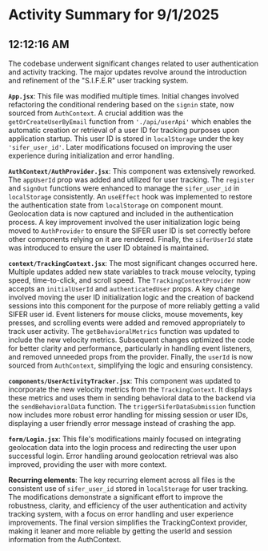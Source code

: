 # Activity Summary for 9/1/2025

## 12:12:16 AM
The codebase underwent significant changes related to user authentication and activity tracking.  The major updates revolve around the introduction and refinement of the "S.I.F.E.R" user tracking system.

**`App.jsx`**: This file was modified multiple times.  Initial changes involved refactoring the conditional rendering based on the `signin` state, now sourced from `AuthContext`. A crucial addition was the `getOrCreateUserByEmail` function from `'./api/userApi'` which enables the automatic creation or retrieval of a user ID for tracking purposes upon application startup. This user ID is stored in `localStorage` under the key `'sifer_user_id'`. Later modifications focused on improving the user experience during initialization and error handling.

**`AuthContext/AuthProvider.jsx`**:  This component was extensively reworked.  The `appUserId` prop was added and utilized for user tracking.  The `register` and `signOut` functions were enhanced to manage the `sifer_user_id` in `localStorage` consistently.  An `useEffect` hook was implemented to restore the authentication state from `localStorage` on component mount. Geolocation data is now captured and included in the authentication process. A key improvement involved the user initialization logic being moved to `AuthProvider` to ensure the SIFER user ID is set correctly before other components relying on it are rendered.  Finally, the `siferUserId` state was introduced to ensure the user ID obtained is maintained.

**`context/TrackingContext.jsx`**: The most significant changes occurred here. Multiple updates added new state variables to track mouse velocity, typing speed, time-to-click, and scroll speed.  The `TrackingContextProvider` now accepts an `initialUserId` and `authenticatedUser` props.  A key change involved moving the user ID initialization logic and the creation of backend sessions into this component for the purpose of more reliably getting a valid SIFER user id.  Event listeners for mouse clicks, mouse movements, key presses, and scrolling events were added and removed appropriately to track user activity. The `getBehavioralMetrics` function was updated to include the new velocity metrics.  Subsequent changes optimized the code for better clarity and performance, particularly in handling event listeners, and removed unneeded props from the provider.  Finally, the `userId` is now sourced from `AuthContext`, simplifying the logic and ensuring consistency.

**`components/UserActivityTracker.jsx`**:  This component was updated to incorporate the new velocity metrics from the `TrackingContext`.  It displays these metrics and uses them in sending behavioral data to the backend via the `sendBehavioralData` function. The `triggerSiferDataSubmission` function now includes more robust error handling for missing session or user IDs, displaying a user friendly error message instead of crashing the app.

**`form/Login.jsx`**:  This file's modifications mainly focused on integrating geolocation data into the login process and redirecting the user upon successful login.  Error handling around geolocation retrieval was also improved, providing the user with more context.



**Recurring elements**:  The key recurring element across all files is the consistent use of `sifer_user_id` stored in `localStorage` for user tracking.  The modifications demonstrate a significant effort to improve the robustness, clarity, and efficiency of the user authentication and activity tracking system, with a focus on error handling and user experience improvements.  The final version simplifies the TrackingContext provider, making it leaner and more reliable by getting the userId and session information from the AuthContext.
